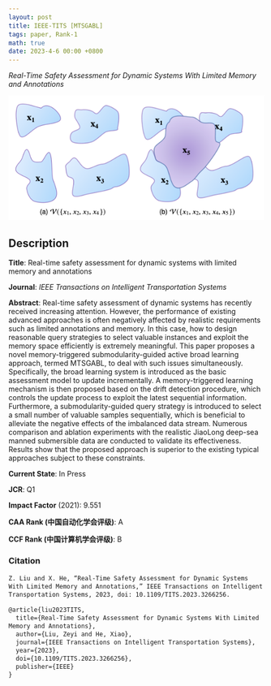 ```yaml
---
layout: post
title: IEEE-TITS [MTSGABL]
tags: paper, Rank-1
math: true
date: 2023-4-6 00:00 +0800
---
```

*Real-Time Safety Assessment for Dynamic Systems With Limited Memory and Annotations*

![GA](https://github.com/Samlzy/pics/raw/Samlzy-patch-1/LiuZY05.png)


## Description

**Title**: Real-time safety assessment for dynamic systems with limited memory and annotations

**Journal**: *IEEE Transactions on Intelligent Transportation Systems*

**Abstract**: Real-time safety assessment of dynamic systems has recently received increasing attention. However, the performance of existing advanced approaches is often negatively affected by realistic requirements such as limited annotations and memory. In this case, how to design reasonable query strategies to select valuable instances and exploit the memory space efficiently is extremely meaningful. This paper proposes a novel memory-triggered submodularity-guided active broad learning approach, termed MTSGABL, to deal with such issues simultaneously. Specifically, the broad learning system is introduced as the basic assessment model to update incrementally. A memory-triggered learning mechanism is then proposed based on the drift detection procedure, which controls the update process to exploit the latest sequential information. Furthermore, a submodularity-guided query strategy is introduced to select a small number of valuable samples sequentially, which is beneficial to alleviate the negative effects of the imbalanced data stream. Numerous comparison and ablation experiments with the realistic JiaoLong deep-sea manned submersible data are conducted to validate its effectiveness. Results show that the proposed approach is superior to the existing typical approaches subject to these constraints.

**Current State**: In Press

**JCR**: Q1

**Impact Factor** (2021): 9.551

**CAA Rank (中国自动化学会评级)**: A

**CCF Rank (中国计算机学会评级)**: B

### Citation

```
Z. Liu and X. He, “Real-Time Safety Assessment for Dynamic Systems With Limited Memory and Annotations,” IEEE Transactions on Intelligent Transportation Systems, 2023, doi: 10.1109/TITS.2023.3266256.
```

```
@article{liu2023TITS,
  title={Real-Time Safety Assessment for Dynamic Systems With Limited Memory and Annotations},
  author={Liu, Zeyi and He, Xiao},
  journal={IEEE Transactions on Intelligent Transportation Systems},
  year={2023},
  doi={10.1109/TITS.2023.3266256},
  publisher={IEEE}
}
```
